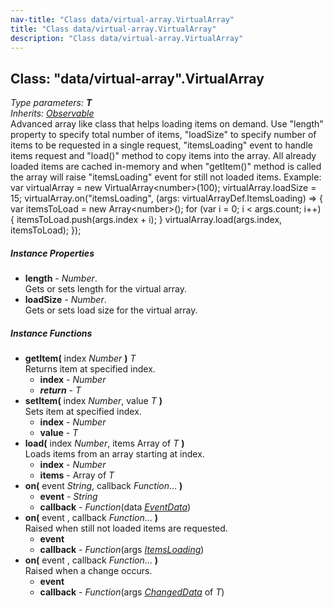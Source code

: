 ```yaml
---
nav-title: "Class data/virtual-array.VirtualArray"
title: "Class data/virtual-array.VirtualArray"
description: "Class data/virtual-array.VirtualArray"
---
```

## Class: "data/virtual-array".VirtualArray  
_Type parameters:_ _**T**_  
_Inherits:_ [_Observable_](../../data/observable/Observable.md)  
Advanced array like class that helps loading items on demand. Use "length" property to specify total number of items, 
"loadSize" to specify number of items to be requested in a single request, "itemsLoading" event to handle items request and 
"load()" method to copy items into the array. All already loaded items are cached in-memory and when "getItem()" method is called 
the array will raise "itemsLoading" event for still not loaded items. Example:
var virtualArray = new VirtualArray&lt;number&gt;(100);
virtualArray.loadSize = 15;
virtualArray.on("itemsLoading", (args: virtualArrayDef.ItemsLoading) =&gt; {
    var itemsToLoad = new Array&lt;number&gt;();
    for (var i = 0; i &lt; args.count; i++) {
        itemsToLoad.push(args.index + i);
    }
    virtualArray.load(args.index, itemsToLoad);
});

##### Instance Properties
 - **length** - _Number_.    
  Gets or sets length for the virtual array.
 - **loadSize** - _Number_.    
  Gets or sets load size for the virtual array.

##### Instance Functions
 - **getItem(** index _Number_ **)** _T_  
     Returns item at specified index.
   - **index** - _Number_
   - _**return**_ - _T_
 - **setItem(** index _Number_, value _T_ **)**  
     Sets item at specified index.
   - **index** - _Number_
   - **value** - _T_
 - **load(** index _Number_, items Array of _T_ **)**  
     Loads items from an array starting at index.
   - **index** - _Number_
   - **items** - Array of _T_
 - **on(** event _String_, callback _Function_... **)**
   - **event** - _String_
   - **callback** - _Function_(data [_EventData_](../../data/observable/EventData.md))
 - **on(** event , callback _Function_... **)**  
     Raised when still not loaded items are requested.
   - **event**
   - **callback** - _Function_(args [_ItemsLoading_](../../data/virtual-array/ItemsLoading.md))
 - **on(** event , callback _Function_... **)**  
     Raised when a change occurs.
   - **event**
   - **callback** - _Function_(args [_ChangedData_](../../data/virtual-array/ChangedData.md) of _T_)